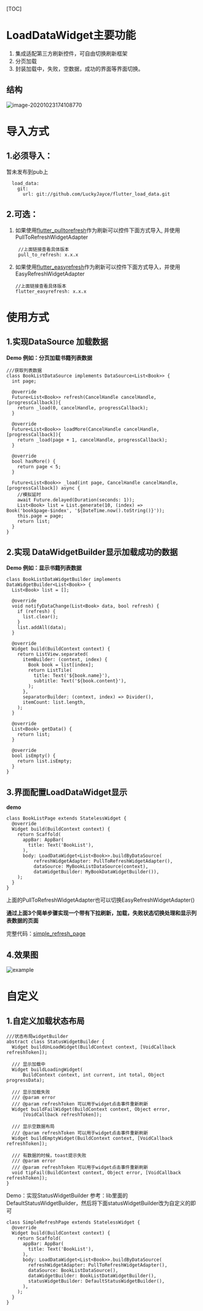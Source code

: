 [TOC]

# LoadDataWidget主要功能

1. 集成适配第三方刷新控件，可自由切换刷新框架
2. 分页加载
3. 封装加载中，失败，空数据，成功的界面等界面切换。

## 结构   

![image-20201023174108770](arts/class.png)   



# 导入方式 #
## 1.必须导入： ##

暂未发布到pub上

	  load_data:
	    git:
	      url: git://github.com/LuckyJayce/flutter_load_data.git

## 2.可选：   ##
1. 如果使用[flutter_pulltorefresh](https://github.com/peng8350/flutter_pulltorefresh)作为刷新可以控件下面方式导入, 并使用PullToRefreshWidgetAdapter

    	//上面链接查看具体版本
    	pull_to_refresh: x.x.x

2. 如果使用[flutter_easyrefresh](https://github.com/xuelongqy/flutter_easyrefresh)作为刷新可以控件下面方式导入，并使用EasyRefreshWidgetAdapter

    ```
    //上面链接查看具体版本
    flutter_easyrefresh: x.x.x
    ```


# 使用方式
## 1.实现DataSource<DATA> 加载数据  
**Demo 例如：分页加载书籍列表数据**

	///获取列表数据
	class BookListDataSource implements DataSource<List<Book>> {
	  int page;
	
	  @override
	  Future<List<Book>> refresh(CancelHandle cancelHandle, [progressCallback]){
	    return _load(0, cancelHandle, progressCallback);
	  }
	
	  @override
	  Future<List<Book>> loadMore(CancelHandle cancelHandle, [progressCallback]){
	    return _load(page + 1, cancelHandle, progressCallback);
	  }
	
	  @override
	  bool hasMore() {
	    return page < 5;
	  }
	
	  Future<List<Book>> _load(int page, CancelHandle cancelHandle, [progressCallback]) async {
	    //模拟延时
	    await Future.delayed(Duration(seconds: 1));
	    List<Book> list = List.generate(10, (index) => Book('book$page-$index', '${DateTime.now().toString()}'));
	    this.page = page;
	    return list;
	  }
	}

## 2.实现 DataWidgetBuilder显示加载成功的数据	
**Demo 例如：显示书籍列表数据**

	class BookListDataWidgetBuilder implements DataWidgetBuilder<List<Book>> {
	  List<Book> list = [];
	  
	  @override
	  void notifyDataChange(List<Book> data, bool refresh) {
	    if (refresh) {
	      list.clear();
	    }
	    list.addAll(data);
	  }
	  
	  @override
	  Widget build(BuildContext context) {
	    return ListView.separated(
	      itemBuilder: (context, index) {
	        Book book = list[index];
	        return ListTile(
	          title: Text('${book.name}'),
	          subtitle: Text('${book.content}'),
	        );
	      },
	      separatorBuilder: (context, index) => Divider(),
	      itemCount: list.length,
	    );
	  }
	
	  @override
	  List<Book> getData() {
	    return list;
	  }
	
	  @override
	  bool isEmpty() {
	    return list.isEmpty;
	  }
	}

## 3.界面配置LoadDataWidget显示 ##    

**demo**

	class BookListPage extends StatelessWidget {
	  @override
	  Widget build(BuildContext context) {
	    return Scaffold(
	      appBar: AppBar(
	        title: Text('BookList'),
	      ),
	      body: LoadDataWidget<List<Book>>.buildByDataSource(
	          refreshWidgetAdapter: PullToRefreshWidgetAdapter(),
	          dataSource: MyBookListDataSource(context),
	          dataWidgetBuilder: MyBookDataWidgetBuilder()),
	    );
	  }
	}

上面的PullToRefreshWidgetAdapter也可以切换EasyRefreshWidgetAdapter()

**通过上面3个简单步骤实现一个带有下拉刷新，加载，失败状态切换处理和显示列表数据的页面**

完整代码：[simple_refresh_page](https://github.com/LuckyJayce/flutter_load_data/blob/master/example/lib/pages/simple_refresh_page.dart)

## 4.效果图 ##    

![example](arts/example.gif)



# 自定义

## 1.自定义加载状态布局

```
///状态布局widgetBuilder
abstract class StatusWidgetBuilder {
  Widget buildUnLoadWidget(BuildContext context, [VoidCallback refreshToken]);

  /// 显示加载中
  Widget buildLoadingWidget(
      BuildContext context, int current, int total, Object progressData);

  /// 显示加载失败
  /// @param error
  /// @param refreshToken 可以用于widget点击事件重新刷新
  Widget buildFailWidget(BuildContext context, Object error,
      [VoidCallback refreshToken]);

  /// 显示空数据布局
  /// @param refreshToken 可以用于widget点击事件重新刷新
  Widget buildEmptyWidget(BuildContext context, [VoidCallback refreshToken]);

  /// 有数据的时候，toast提示失败
  /// @param error
  /// @param refreshToken 可以用于widget点击事件重新刷新
  void tipFail(BuildContext context, Object error, [VoidCallback refreshToken]);
}
```

Demo：实现StatusWidgetBuilder 参考：lib里面的 DefaultStatusWidgetBuilder，然后将下面statusWidgetBuilder改为自定义的即可

```
class SimpleRefreshPage extends StatelessWidget {
  @override
  Widget build(BuildContext context) {
    return Scaffold(
      appBar: AppBar(
        title: Text('BookList'),
      ),
      body: LoadDataWidget<List<Book>>.buildByDataSource(
        refreshWidgetAdapter: PullToRefreshWidgetAdapter(),
        dataSource: BookListDataSource(),
        dataWidgetBuilder: BookListDataWidgetBuilder(),
        statusWidgetBuilder: DefaultStatusWidgetBuilder(),
      ),
    );
  }
}
```